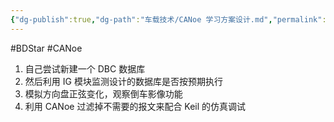 ```yaml
---
{"dg-publish":true,"dg-path":"车载技术/CANoe 学习方案设计.md","permalink":"/车载技术/CANoe 学习方案设计/","created":"2020-03-07T17:16:50.000+08:00","updated":"2025-07-11T10:29:55.793+08:00"}
---
```


#BDStar #CANoe 

1.  自己尝试新建一个 DBC 数据库
2.  然后利用 IG 模块监测设计的数据库是否按预期执行
3.  模拟方向盘正弦变化，观察倒车影像功能
4.  利用 CANoe 过滤掉不需要的报文来配合 Keil 的仿真调试
